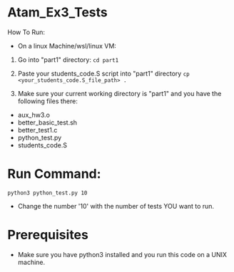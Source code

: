 # Atam_Ex3_Tests
How To Run:
* On a linux Machine/wsl/linux VM:
1. Go into "part1" directory:
```cd part1```

2. Paste your students_code.S script into "part1" directory
```cp <your_students_code.S_file_path> .```

3. Make sure your current working directory is "part1" and you have the following files there:
- aux_hw3.o
- better_basic_test.sh
- better_test1.c
- python_test.py
- students_code.S

# Run Command:
```python3 python_test.py 10```

* Change the number '10' with the number of tests YOU want to run.

# Prerequisites
* Make sure you have python3 installed and you run this code on a UNIX machine.